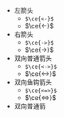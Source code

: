 - 左箭头
	- `$\ce{<-}$`
	- $\ce{<-}$
- 右箭头
	- `$\ce{->}$`
	- $\ce{->}$
- 双向普通箭头
	- `$\ce{<->}$`
	- $\ce{<->}$
- 双向鱼钩箭头
	- `$\ce{<=>}$`
	- $\ce{<=>}$
- 双向普通箭